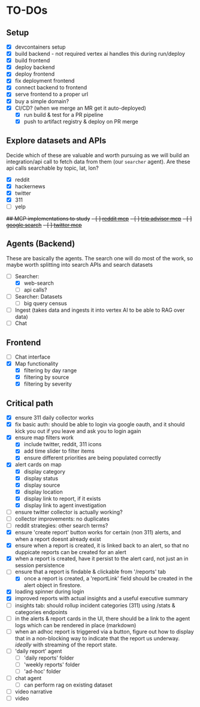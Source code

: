 # TO-DOs

## Setup
- [x] devcontainers setup
- [x] build backend - not required vertex ai handles this during run/deploy
- [x] build frontend
- [x] deploy backend
- [x] deploy frontend
- [x] fix deployment frontend
- [x] connect backend to frontend
- [x] serve frontend to a proper url
- [x] buy a simple domain?
- [x] CI/CD? (when we merge an MR get it auto-deployed)
    - [x] run build & test for a PR pipeline
    - [x] push to artifact registry & deploy on PR merge

## Explore datasets and APIs
Decide which of these are valuable and worth pursuing as we will build an integration/api call to fetch data from them (our `searcher` agent). Are these api calls searchable by topic, lat, lon?

- [x] reddit
- [x] hackernews
- [x] twitter
- [x] 311
- [ ] yelp

~~## MCP implementations to study~~
~~- [ ] [reddit mcp](https://github.com/adhikasp/mcp-reddit)~~
~~- [ ] [trip advisor mcp](https://github.com/pab1it0/tripadvisor-mcp)~~
~~- [ ] [google search](https://github.com/mixelpixx/Google-Search-MCP-Server)~~
~~- [ ] [twitter mcp](https://github.com/EnesCinr/twitter-mcp)~~


## Agents (Backend)
These are basically the agents. The search one will do most of the work, so maybe worth splitting into search APIs and search datasets

- [ ] Searcher: 
    - [x] web-search
    - [ ] api calls?
- [ ] Searcher: Datasets
    - [ ] big query census

- [ ] Ingest (takes data and ingests it into vertex AI to be able to RAG over data)
- [ ] Chat

## Frontend
- [ ] Chat interface
- [x] Map functionality
    - [x] filtering by day range
    - [x] filtering by source
    - [x] filtering by severity

## Critical path
- [x] ensure 311 daily collector works
- [x] fix basic auth: should be able to login via google oauth, and it should kick you out if you leave and ask you to login again
- [x] ensure map filters work
    - [x] include twitter, reddit, 311 icons
    - [x] add time slider to filter items
    - [x] ensure different priorities are being populated correctly
- [x] alert cards on map
    - [x] display category
    - [x] display status
    - [x] display source
    - [x] display location
    - [x] display link to report, if it exists
    - [x] display link to agent investigation
- [ ] ensure twitter collector is actually working?
- [ ] collector improvements: no duplicates
- [ ] reddit strategies: other search terms?
- [x] ensure 'create report' button works for certain (non 311) alerts, and when a report doesnt already exist
- [x] ensure when a report is created, it is linked back to an alert, so that no duppicate reports can be created for an alert
- [x] when a report is created, have it persist to the alert card, not just an in session persistence
- [ ] ensure that a report is findable & clickable from '/reports' tab
    - [x] once a report is created, a 'reportLink' field should be created in the alert object in firestore.
- [x] loading spinner during login
- [x] improved reports with actual insights and a useful executive summary
- [ ] insights tab: should rollup incident categories (311) using /stats & categories endpoints
- [ ] in the alerts & report cards in the UI, there should be a link to the agent logs which can be rendered in place (markdown)
- [ ] when an adhoc report is triggered via a button, figure out how to display that in a non-blocking way to indicate that the report us underway. _ideally_ with streaming of the report state.
- [ ] 'daily report' agent
    - [ ] 'daily reports' folder
    - [ ] 'weekly reports' folder
    - [ ] 'ad-hoc' folder
- [ ] chat agent
    - [ ] can perform rag on existing dataset

- [ ] video narrative
- [ ] video